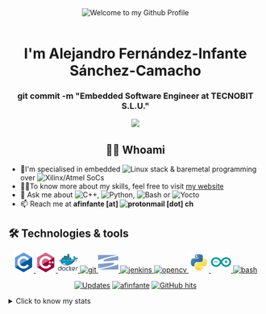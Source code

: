 <div align="center">
  <img src="https://github.com/afinfante/afinfante/blob/main/images/welcome.png?raw=true" style="max-width: 100%;" alt="Welcome to my Github Profile" />
  <br />
  <br />
</div>

<h1 align="center">I'm Alejandro Fernández-Infante Sánchez-Camacho</h1>
<h3 align="center">git commit -m "Embedded Software Engineer at TECNOBIT S.L.U."</h3>

<p align="center">
  <a href="https://www.linkedin.com/in/afinfante/" target="_blank"><img src="https://img.shields.io/badge/Linkedin-Follow%20Alejandro-blue?logo=linkedin" /></a>
</p>

<h2 align="center"> 👨‍💻 Whoami</h2>

- 🌱I'm specialised in embedded ![Linux](https://img.shields.io/badge/-Linux-552f9c?style=plastic&logo=Linux) stack & baremetal programming over ![Xilinx](https://img.shields.io/badge/-Xilinx-9c352f?style=plastic&logo=Xilinx)/Atmel SoCs
- 👨‍💻To know more about my skills, feel free to visit [my website](https://afinfante.github.io/website)
- 💬 Ask me about ![C++](https://img.shields.io/badge/-C++-00599C?style=plastic&logo=c), ![Python](https://img.shields.io/badge/-Python-8fcfd1?style=plastic&logo=Python), ![Bash](https://img.shields.io/badge/-Bash-blasck?style=plastic&logo=Shell) or ![Yocto](https://img.shields.io/badge/-Yocto-28a9a1?style=plastic&logo=arm)
- 📫 Reach me at **afinfante [at] ![protonmail](https://img.shields.io/badge/-protonmail-552f9c?style=plastic&logo=protonmail) [dot] ch**

## 🛠 Technologies & tools
<p align="center">
   <a href="https://www.cprogramming.com/" target="_blank"> <img src="https://raw.githubusercontent.com/devicons/devicon/master/icons/c/c-original.svg" alt="c" width="40" height="40"/> </a>
   <a href="https://en.cppreference.com/w/" target="_blank"> <img src="https://raw.githubusercontent.com/devicons/devicon/master/icons/cplusplus/cplusplus-original.svg" alt="cplusplus" width="40" height="40"/> </a>
   <a href="https://www.docker.com/" target="_blank"> <img src="https://raw.githubusercontent.com/devicons/devicon/master/icons/docker/docker-original-wordmark.svg" alt="docker" width="40" height="40"/> </a>
   <a href="https://git-scm.com/" target="_blank"> <img src="https://www.vectorlogo.zone/logos/git-scm/git-scm-icon.svg" alt="git" width="40" height="40"/> </a>
   <a href="https://subversion.apache.org/" target="_blank"> <img src="https://raw.githubusercontent.com/devicons/devicon/master/icons/subversion/subversion-original.svg" alt="svn" width="40" height="40"/> </a>
   <a href="https://www.jenkins.io" target="_blank"> <img src="https://www.vectorlogo.zone/logos/jenkins/jenkins-icon.svg" alt="jenkins" width="40" height="40"/> </a>
   <a href="https://opencv.org/" target="_blank"> <img src="https://www.vectorlogo.zone/logos/opencv/opencv-icon.svg" alt="opencv" width="40" height="40"/> </a>
   <a href="https://www.python.org" target="_blank"> <img src="https://raw.githubusercontent.com/devicons/devicon/master/icons/python/python-original.svg" alt="python" width="40" height="40"/> </a>
   <a href="https://www.arduino.cc/" target="_blank"> <img src="https://raw.githubusercontent.com/devicons/devicon/master/icons/arduino/arduino-original.svg" alt="arduino" width="40" height="40"/> </a>
   <a href="https://www.gnu.org/software/bash/manual/bash.html" target="_blank"> <img src="https://www.vectorlogo.zone/logos/gnu_bash/gnu_bash-icon.svg" alt="bash" width="40" height="40"/> </a>
</p>

<p align="center">
    <a href="https://github.com/afinfante?tab=followers" target="_blank"><img alt="Updates" src="https://img.shields.io/badge/--000000?style=flat-square&logo=RSS&logoColor=white"></a>
    <a href="https://github.com/afinfante" target="_blank"><img alt="afinfante" src="https://badges.pufler.dev/visits/afinfante/afinfante?logo=GitHub&label=visits&color=success&logoColor=white&style=flat-square"/></a>
    <a href="https://github.com/afinfante/afinfante" target="_blank"><img alt="GitHub hits" src="https://img.shields.io/github/last-commit/afinfante/afinfante?label=profile%20updated&style=flat-square"></a>
</p>

<details>
<summary>Click to know my stats</summary>
<p align="center">
    <img alt = "GitHub Stats" src="https://github-readme-stats.vercel.app/api?username=afinfante&show_icons=true&hide=issues&icon_color=000000&hide_border=true&title_color=5391FE&text_color=555">
    <br>
    <img alt = "Top Language" src="https://github-readme-stats.vercel.app/api/top-langs/?username=afinfante&hide=html,&hide_border=true&title_color=5391FE&text_color=555"
</p>
</details>
